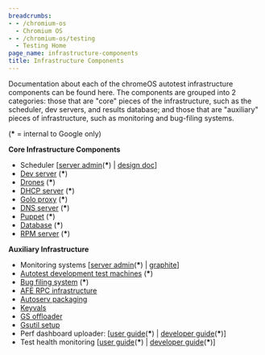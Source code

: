 ```yaml
---
breadcrumbs:
- - /chromium-os
  - Chromium OS
- - /chromium-os/testing
  - Testing Home
page_name: infrastructure-components
title: Infrastructure Components
---
```


Documentation about each of the chromeOS autotest infrastructure components can
be found here. The components are grouped into 2 categories: those that are
"core" pieces of the infrastructure, such as the scheduler, dev servers, and
results database; and those that are "auxiliary" pieces of infrastructure, such
as monitoring and bug-filing systems.

(**\*** = internal to Google only)

**Core Infrastructure Components**

*   Scheduler \[[server
            admin](https://sites.google.com/a/google.com/chromeos/for-team-members/lab2/infrastructure-components/autotest-scheduler)(**\***)
            | [design doc](/system/errors/NodeNotFound)\]
*   [Dev
            server](https://sites.google.com/a/google.com/chromeos/for-team-members/lab2/infrastructure-components/dev-server)
            (**\***)
*   [Drones](https://sites.google.com/a/google.com/chromeos/for-team-members/lab2/infrastructure-components/autotest-drones)
            (**\***)
*   [DHCP
            server](https://sites.google.com/a/google.com/chromeos/for-team-members/lab2/infrastructure-components/dhcp-server)
            (**\***)
*   [Golo
            proxy](https://sites.google.com/a/google.com/chromeos/for-team-members/lab2/infrastructure-components/golo-proxy)
            (**\***)
*   [DNS
            server](https://sites.google.com/a/google.com/chromeos/for-team-members/lab2/infrastructure-components/dns-server)
            (**\***)
*   [Puppet](https://sites.google.com/a/google.com/chromeos/for-team-members/lab2/infrastructure-components/puppet)
            (**\***)
*   [Database](https://sites.google.com/a/google.com/chromeos/for-team-members/lab2/infrastructure-components/database)
            (**\***)
*   [RPM
            server](https://sites.google.com/a/google.com/chromeos/for-team-members/lab2/infrastructure-components/rpm-server)
            (**\***)

**Auxiliary Infrastructure**

*   Monitoring systems \[[server
            admin](https://sites.google.com/a/google.com/chromeos/for-team-members/lab2/infrastructure-components/monitoring-systems)(**\***)
            | [graphite](/system/errors/NodeNotFound)\]
*   [Autotest development test
            machines](https://sites.google.com/a/google.com/chromeos/for-team-members/lab2/infrastructure-components/autotest-development-test-machines)
            (**\***)
*   [Bug filing
            system](https://sites.google.com/a/google.com/chromeos/for-team-members/lab2/infrastructure-components/bug-filing-system)
            (**\***)
*   [AFE RPC infrastructure](/system/errors/NodeNotFound)
*   [Autoserv packaging](/system/errors/NodeNotFound)
*   [Keyvals](/chromium-os/testing/infrastructure-components/keyvals)
*   [GS offloader](/system/errors/NodeNotFound)
*   [Gsutil
            setup](https://sites.google.com/a/google.com/chromeos/for-team-members/lab2/infrastructure-components/gsutil-setup)
*   Perf dashboard uploader: \[[user
            guide](https://docs.google.com/a/google.com/document/d/1zykB3eO9rXSCAv6czoha-CL8yvH4mg6GyRtaJuVOefo/edit?usp=sharing)(**\***)
            | [developer
            guide](https://docs.google.com/a/google.com/document/d/1jUe4PXCCaj1_rII7_J4uu8mLwRgglljEvCH_ssd057s/edit?usp=sharing)(**\***)\]
*   Test health monitoring \[[user
            guide](https://sites.google.com/a/google.com/chromeos/for-team-members/lab2/infrastructure-components/test-health-monitoring)(**\***)
            | [developer
            guide](https://sites.google.com/a/google.com/chromeos/for-team-members/lab2/infrastructure-components/test-health-monitoring/test-health-monitoring-developer-guide)(**\***)\]
